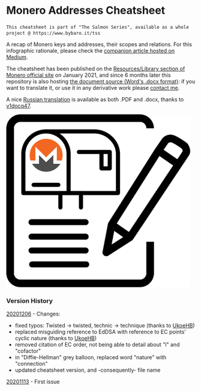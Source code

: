 # Monero Addresses Cheatsheet

```
This cheatsheet is part of "The Salmon Series", available as a whole project @ https://www.bybaro.it/tss
```

A recap of Monero keys and addresses, their scopes and relations. For this infographic rationale, please check the [companion article hosted on Medium](https://medium.com/@baro77/4ce51df7daa5?source=friends_link&sk=ca0b7dc102333842816ef510f4ad4eb2).  

The cheatsheet has been published on the [Resources/Library section of Monero official site](https://www.getmonero.org/library/) on January 2021, and since 6 months later this repository is also hosting [the document source (Word's .docx format)](https://github.com/baro77/MoneroAddressesCS/blob/main/MoneroAddressesCheatsheet20201206.docx): if you want to translate it, or use it in any derivative work please [contact me](https://github.com/baro77).

A nice [Russian translation](https://github.com/baro77/MoneroAddressesCS/tree/main/translations/ru) is available as both .PDF and .docx, thanks to [v1docq47](https://github.com/v1docq47).


[![Monero PO BOX Notepad](featured2resized.png)](https://medium.com/@baro77/4ce51df7daa5?source=friends_link&sk=ca0b7dc102333842816ef510f4ad4eb2)

### Version History

[20201206](https://github.com/baro77/MoneroAddressesCS/blob/main/MoneroAddressesCheatsheet20201206.pdf) - Changes:
- fixed typos: Twisted -> twisted, technic -> technique (thanks to [UkoeHB](https://github.com/monero-project/monero-site/pull/1348#issuecomment-738190246))
- replaced misguiding reference to EdDSA with reference to EC points' cyclic nature (thanks to [UkoeHB](https://github.com/monero-project/monero-site/pull/1348#issuecomment-738190246))
- removed citation of EC order, not being able to detail about "l" and "cofactor"
- in "Diffie-Hellman" grey balloon, replaced word "nature" with "connection"
- updated cheatsheet version, and -consequently- file name

[20201113](https://github.com/baro77/MoneroAddressesCS/blob/main/MoneroAddressesCheatsheet20201113.pdf) - First issue
  

